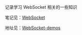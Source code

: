 记录学习 WebSocket 相关的一些知识

笔记见：[WebSocket](http://hanekaoru.com/websocket/)

地址见：[WebSocket-demos](https://github.com/hanekaoru/WebSocket-demos)
